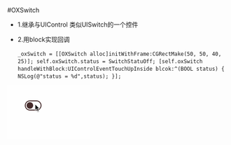 #OXSwitch
* 1.继承与UIControl 类似UISwitch的一个控件
* 2.用block实现回调

  `_oxSwitch = [[OXSwitch alloc]initWithFrame:CGRectMake(50, 50, 40, 25)];
  self.oxSwitch.status = SwitchStatuOff;
  [self.oxSwitch handleWithBlock:UIControlEventTouchUpInside blcok:^(BOOL status) {
  NSLog(@"status = %d",status);
  }];`
  
![image](https://github.com/h5865885/OXSwitch/blob/master/switch.gif)   

